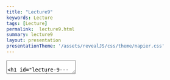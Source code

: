 ```yaml
---
title: "Lecture9"
keywords: Lecture
tags: [Lecture]
permalink:  lecture9.html
summary: lecture9
layout: presentation
presentationTheme: '/assets/revealJS/css/theme/napier.css' 
---
```

<section data-markdown data-separator="^\n---\n$" data-separator-vertical="^\n--\n$">
<textarea data-template>

# Lecture 9 - C/C++ Memory and Resources
### SET09121 - Games Engineering

<br><br>
Kevin Chalmers and Sam Serrels

School of Computing. Edinburgh Napier University


---

# Recommended Reading

- Game Coding Complete, 4th Edition. McShaffry and Graham.
 - Chapter 3 introduces some ideas.
 - Chapter 8 covers resource management.

![image](assets/images/game_coding)


---

# Basics of Memory


---

# Different Memory Types

-   C++ (and applications in general) have three types of memory.
 - global (static) :   memory where global and static values are stored.
 - stack :   working memory.
 - heap (free-store) :   the rest of memory.
-   Each has a different purpose and features.

```cpp
// Allocated in global memory.
int x = 10;

int main(int argc, char **argv)
{
    // Allocated on the stack.
    int y = 20;
    // Allocated on the heap (free store)
    int *z = new int(30);
    
    return 0;
}
```


---

# Scope and Stack 

![image](stack-heap)


---

# Scope

```cpp
void function(int param_scope){
    // Main scope of the function
    int main_scope = 5;
    {
        // Scope A - can see main scope
        int A_scope = 10;
        {
            // Scope B - can see scope A and main
            int B_scope = 20;
        } // B_scope removed from stack
        {
            // Scope C can see scope A and main, Scope B is no longer valid
            int C_scope = 30;
        } // C_scope removed from stack
    } // A_scope removed from stack
} // param_scope and main_scope removed from stack
```
<!-- .element: class="stretch" -->

---

# Memory Layout

- Memory is obviously just one big chunk.
- Addressed from `0x00000000` (0) to `0xFFFFFFFF` (4,294,967,295).
- Memory is separated: stack at the top and the heap at the bottom.
- The processor can optimise memory streams to improve performance (and also cache).
- Jumping around the heap can be a major source of performance reduction.

![image](assets/images/mem-layout)


---

# Memory Access Times

-   CPU is fast when accessing adjacent memory.
-   If we jump around things slow down -- sometimes dramatically.
-   Consider a multi-dimensional array.
-   The dimensions place memory in the continuous block differently.
-   Access time difference between approach A and C can be 100x.
 -   i.e. accessing all members using approach A could be 300ns; approach C 30000ns.


```cpp
int matrix[100][100][100];
// A
matrix[0][0][0] = 0;
matrix[0][0][1] = 1; // 4 byte jump.
// B
matrix[0][0][0] = 0;
matrix[0][1][0] = 1; // 400 byte jump.
// C
matrix[0][0][0] = 0;
matrix[1][0][0] = 1; // 40000 byte jump
```


---

# Memory Alignment

-   The CPU also reads memory in fixed chunks.
-   If a value is not aligned to these chunks, extra reads occur.
-   Generally, the C++ compiler will fix this for you, but you can help.

![image](assets/images/mem-align)


---

# Memory Restrictions
You must consider the limits you have in memory.

 - **stack size** - depends on compiler and OS, can be set.
  - Windows is ~1MB.
 - **thread stack size** -  as above, but normally smaller.
 - **main memory** -  commonly ranges from 4GB to 16GB at present.
 - **virtual memory** -  if main memory runs out, the (slow) HDD used.
  - 64bit OS can address ~16.8 million petabytes of memory.
  - If you are using virtual memory you are losing.


---

# Caches

-   Different levels of cache replicate memory closer to the CPU to reduce access time.
-   If data is in L1 cache can be accessed in about 0.5ns; main memory about 100ns.

![image](assets/images/mem-cache)


---

# Working with Memory in C


---

# C Memory Management

There are two functions of note

 - **malloc** - allocates space on the heap.
 - **free** - release space allocated.

You need to release everything you allocate.

```cpp
// Declare value
my_data *data;
// Allocate resource on the heap
// Note the casting to the correct type.
// Note we need the number of bytes to allocate
data = (my_data*)malloc(sizeof(my_data));
...
// Do something with the data
...
// Free the resource
// If we don't do this and lose the pointer we get a leak
free(data);
```


---

# Pointer to and Dereference

Let us look at a function that takes a pointer to an `int` as an argument.

`void foo(int *x)`

To pass in a variable we have to get its *address* (a pointer), and pass that, rather than the actual variable
```cpp
int v = 10; //declaration of value
foo(&v); //pass in the address of v to foo
```

- Within the function we need to dereference the pointer to get access to the value.
 - `x` :   within `foo` this is a pointer - *the address of* `v`
 - `*x` :   allows access to the value stored in `x` - *the value of* `v`


---

# Arrays in C

- Arrays in C can be allocated on the stack or the heap.
- Stack allocated arrays need a known size at compile time.
- Heap allocated arrays can have any size -- we just use `malloc`.
- An array is just a pointer to memory where the array starts.
```cpp
    // Stack allocated array
    // Known size at compile time
    int x[10];
    // Heap allocated array
    // Size defined at run time
    int *y = (int*)malloc(10 * sizeof(int));
    // Access is the same
    x[5] = 10;
    y[2] = 20;
    // Free is the same
    free(y);
```


---

# Multidimensional Arrays in C

- Multi-dimensional arrays can also be stack or heap allocated.
- Multi-dimensional arrays are just an array of pointers.
- Each pointed to array can have a different size.

``` cpp
// On the stack
int x[10][10];
// On the heap
// Array of pointers
int **y = (int**)malloc(10 * sizeof(int*));
// Each array could be of different size
for (size_t n = 0; n < 10; ++n)
    y[n] = (int*)malloc(10 * sizeof(int));
// Have to free each array
for (size_t n = 0; n < 10; ++n)
    free(y[n]);
free(y);
```


---

# Copying and Pointing

- The main reason we have pointers in C is to allow data to be sent around without copying.
- For large data objects this is a real problem.
 - Create object of 1MB size.
 - Call function with object -- 1MB copy.
- Pointers overcome this problem nicely -- a pointer is 4 or 8 bytes (32-bit or 64-bit).
- Pointers also enable data reuse, referencing, and better use of the heap.


---

# Working with Memory in C++


---

# C++ Memory Management

- C++ memory management is a bit easier.
- We don't need to know sizes, cast types, or even initialise separately.
- Two keywords:
 - `new` :   allocates memory on the heap.
 - `delete` :   frees allocated memory.


```cpp
// Allocate a single value
int *x = new int;
// Allocate a single value and initialise
int *y = new int(5);
// Allocate an array
int *z = new int[200];
// Free a value
delete x;
delete y;
// Free an array
delete[] z;
```


---

# Copying and Referencing

- C++ adds a reference type.
- References are like pointers, but have some restrictions.
- Effectively, we can pass-by-reference instead of pointer.
- This means we avoid a copy again -- reference is 4 or 8 bytes

```cpp
// A value
int x = 5;
// A pointer
int *y;
// Getting the address of a value
y = &x;
// A reference
// Must reference a value
int &z = x;
// References don't have to be
// dereferenced
*y = 20;
z = 20;
```


---

# Construction and Destruction

-   Memory allocation and deallocation in C++ calls constructors and destructors.
-   Knowing when and what can be important.
-   There are a lot of background functions called in C++ you have to be aware of.


```cpp
my_data do_work(my_data d)
{
    // Constructor called for x
    my_data x;
    // ...
    // Move constructor called for x
    return x;
} // Destructor called for d and x

int main(int argc, char **argv)
{
    // Constructor called for y
    my_data y;
    // Copy constructor called on y
    // Move assignment operator called on return value
    // Deconstructor called on return value
    my_data z = do_work(y);
    return 0;
} // Destructor called on y and z
```


---

# Arrays in C++


- C++ arrays are similar to C ones.
- There are also other options in C++ though.
- `array` type is statically sized, but acts more like a Java/C\# array. 
- `vector` is dynamically sized (like an array list). 
 - Actually the best option in most cases. Data is automatically resized and on the heap.

```cpp
// Allocate stack array
int x[100];
// Allocate heap array
int y[] = new int[100];
int *z = new int[100];
// Use new array type
array<int, 100> a;
// vector is dynamically sized
// Can set initial size
vector<int> v(100);
```


---

# Multidimensional Arrays in C++
- Basically the same as in C, but can use other array types as well.

```cpp
int x[10][10];
array<array<int, 10>, 10> y;
vector<vector<int>> z(10);
for (size_t n = 0; n < 10; ++n)
    z[n] = vector<int>(10);
```


---

# Smart Pointers

-   Due to the pattern of allocation, deallocation, and keeping track of resources many programmers created in-house solutions to these problems.
-   This led to many implementations of self-managing pointers -- "smart pointer" -- that would do the work for the programmer.
-   The most popular implementation was seen in the Boost C++ libraries -- Boost is known as the missing C++ API.
-   Eventually smart pointers were standardised and added to the C++11 standard.
-   It is now recommended you use smart pointers and not old (raw) pointers as standard.


---

# `shared_ptr`

-   The most common smart pointer is `shared_ptr`.
-   This pointer counts the references to the resource.
    -   This is done by copy construction, destruction, etc.
-   It is the closest to the Java and C\# reference type.

```cpp
// Make shared_ptr
shared_ptr<int> ptr = make_shared<int>(5);
// Can derefence as normal
int n = *ptr;
// Can get raw pointer - no counting
int *x = ptr.get();
// Counter increased by one in call
do_work(ptr);
// End of call, counter decreased by one
// Set pointer to nullptr; counter decreased by one
ptr = nullptr;
// Allocated resource now freed
```


---

# `unique_ptr`

-   `unique_ptr` ensures there is only one owner.
-   You cannot copy the pointer, only move it.
-   It is faster than `shared_ptr` and you should try and use it as much as possible.


```cpp
// Make unique_ptr
unique_ptr<int> ptr = make_unique<int>(5);
// Can derefence as normal
int n = *ptr;
// Can get raw pointer - no counting
int *x = ptr.get();
// Have to move data into function
do_work(move(ptr));
// If do_work does not do anything to
// store data will be freed.
// ptr is nullptr automatically on move
```


---

# Assignment, Copying, and Moving

-   We've hinted at a number of different concepts through this discussion.
-   Assignment is whenever you use the `=` to set an object variable.
-   Copying is when we create a new object from an existing one.
-   Moving is like copying, but we move the already allocated resources to the new object. The original becomes empty.
-   This is an important concept to understand in general in C++.
-   If you want to work at the lowest level of C++ you really need to recognise these behaviours for optimisation purposes.


---

# Memory in Games


---

# RAII

-   Resource Allocation is Initialisation.
-   Always give ownership to an allocated resource to an object.
-   As long as each resource has one explicit owner, when the owner is removed the resource is freed.
-   So...
    -   **Do not** give an entity a resource such as a loaded texture or audio clip.
    -   **Do** give an entity a pointer or reference to such a resource.
    -   Keep track of resources via central pools (we will look at a resource manager soon).
    -   Try to allocate those resources when the object is created (we will discuss this soon).


---

# Data Sharing

-   Although referencing is efficient to reduce memory usage, it can be more expensive for memory access.
    -   The memory adjacency problem.
-   It is common to copy data between different contexts to improve efficiency.
-   For example having position data in the entity and the physics object.


```cpp
struct world_position
{
    vec3 position;
    quat rotation;
};

struct physics
{
    vec3 position;
    quat rotation;
    vec3 velocity;
    quat rotation_velocity;
};

world_position trans;
physics phys;
// Update
// Just updated physics
trans.position = phys.position;
trans.rotation = phys.rotation;
// Render will now use physics data
```


---

# Resource Management for Games


---

# Game Resource Management

- Games use a lot of resources.
 - Textures can be 100s of MB.
 - 3D model data can be 10s of MB.
 - Sound assets can be 100s of MB.
- We need to avoid loading and unloading these assets all the time.
- We also need to ensure that we only load the assets that are necessary.
- To do this we will use a resource manager.

---

# Resource Manager

- So we need a resource manager in our game.
- Its job:
 - Hide the details of how to load a specific resource.
  - e.g. we just load -- we don't need to know the individual calls to load a texture.
 - Manage allocation and deallocation of resources.
  - data-driven design.
 - Provide a single point to manage all of this.
  - manager pattern; maybe singleton.
- So we just apply our design pattern thinking to the problem.


---

# Basic Operations

- Our game resource manager needs only a few different operations:
 - `initialise` :   as most of our game engine components will likely have.
 - `load_resource` :   loads or retrieves an already loaded resource.
 - `unload_resource` :   unloads a loaded resource.
 - `clear_all` :   unloads all loaded resources.
- That is all.
- Depending on your approach:
 - You can have a singleton with typed loads, unloads, and storage
 - You can have a different resource manager for each type.
- Either approach uses basically the same memory.


---

# Storing Resources

-   We use lookup tables to store resources.
-   We need some kind of key -- AAA games will do something fancy. If you've used console commands you have seen this.
-   The key is just matched to the actual resource.
-   We check that the resource isn't loaded before trying to return it.


``` {basicstyle="\tiny\ttfamily"}
unordered_map<string, texture> textures;

texture load_resource(const std::string &file)
{
    if (textures.find(string) != textures.end())
    {
        return textures.find(string).second();
    }
    else
    {
        // Don't care how this works
        texture t = load_texture(file);
        textures[file] = t;
        return t;
    }
}
```

**ALWAYS LOAD YOUR ASSETS AT THE START OF THE GAME/LEVEL! -- DO NOT DO IT DURING A FRAME!**


---

# Switching Levels

-   A resource manager also allows you to manage loading and unloading between levels.
-   It works also for the other management components.
-   When switching levels:
    -   Unload entities.
    -   Unload physics resources.
    -   Unload assets.
    -   Load new assets.
    -   Set up new physics.
    -   Create new entities.
-   You do get better systems but the basic premise is the same.


---

# Summary


---

# Summary

-   We've covered a lot of ideas today.
-   We looked at how memory works in general.
-   We looked at how memory is used in C.
-   We looked at how memory is used in C++.
-   The key take away is how we apply this to manage game resources.
-   You should be able to understand the basic premise of a resource manager, why we need it, and how it operates.